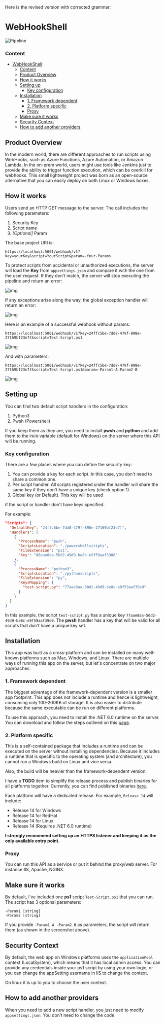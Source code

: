 Here is the revised version with corrected grammar:

# WebHookShell

![Pipeline](https://github.com/mtokarev/webhookshell/actions/workflows/dotnet.yml/badge.svg)

### Content
- [WebHookShell](#webhookshell)
    - [Content](#content)
  - [Product Overview](#product-overview)
  - [How it works](#how-it-works)
  - [Setting up](#setting-up)
    - [Key configuration](#key-configuration)
  - [Installation](#installation)
    - [1. Framework dependent](#1-framework-dependent)
    - [2. Platform specific](#2-platform-specific)
    - [Proxy](#proxy)
  - [Make sure it works](#make-sure-it-works)
  - [Security Context](#security-context)
  - [How to add another providers](#how-to-add-another-providers)

## Product Overview
In the modern world, there are different approaches to run scripts using WebHooks, such as Azure Functions, Azure Automation, or Amazon Lambda. In the on-prem world, users might use tools like Jenkins just to provide the ability to trigger function execution, which can be overkill for webhooks. This small lightweight project was born as an open-source alternative that you can easily deploy on both Linux or Windows boxes.

## How it works
Users send an HTTP GET message to the server. The call includes the following parameters:

1. Security Key
2. Script name
3. *[Optional]* Param

The base project URI is:

`https://localhost:5001/webhook/v1?key=yourKey&script=YourScript&param=-Your-Params`

To protect scripts from accidental or unauthorized executions, the server will load the **Key** from `appsettings.json` and compare it with the one from the user request. If they don't match, the server will stop executing the pipeline and return an error:

![img](~/../Docs/Img/keyerror.png)

If any exceptions arise along the way, the global exception handler will return an error:

![img](~/../Docs/Img/scriptexecutionfailed.png)

Here is an example of a successful webhook without params:

`https://localhost:5001/webhook/v1?key=24ffc5be-7dd8-479f-898e-27169bf23e7f&script=Test-Script.ps1`

![img](~/../Docs/Img/scriptexecutedsuccesfully.png)

And with parameters:

`https://localhost:5001/webhook/v1?key=24ffc5be-7dd8-479f-898e-27169bf23e7f&script=Test-Script.ps1&param=-Param1-A-Param2-B`

![img](~/../Docs/Img/scriptexecutedsuccesfully2.png)

## Setting up

You can find two default script handlers in the configuration:

1. Python3
2. Pwsh (Powershell)

If you keep them as they are, you need to install **pwsh** and **python** and add them to the `PATH` variable (default for Windows) on the server where this API will be running.

### Key configuration
There are a few places where you can define the security key:

1. You can provide a key for each script. In this case, you don't need to share a common one.
2. Per script handler. All scripts registered under the handler will share the same key if they don't have a unique key (check option 1).
3. Global key (or Default). This key will be used

 if the script or handler don't have keys specified.

For example:

```json
"Scripts": {
  "DefaultKey": "24ffc5be-7dd8-479f-898e-27169bf23e7f",
  "Handlers": [
    {
      "ProcessName": "pwsh",
      "ScriptsLocation": "./powershellscripts",
      "FileExtension": "ps1",
      "Key": "88aae8aa-50d2-49d9-be8c-e9f59aaf3988"
    },
    {
      "ProcessName": "python3",
      "ScriptsLocation": "./pythonscripts",
      "FileExtension": "py",
      "KeysMapping": {
        "test-script.py": "77aae8aa-50d2-49d9-be8c-e9f59aaf39e9"
      }
    }
  ]
}
```

In this example, the script `test-script.py` has a unique key `77aae8aa-50d2-49d9-be8c-e9f59aaf39e9`. The **pwsh** handler has a key that will be valid for all scripts that don't have a unique key set.

## Installation

This app was built as a cross-platform and can be installed on many well-known platforms such as Mac, Windows, and Linux. There are multiple ways of running this app on the server, but let's concentrate on two major approaches.

### 1. Framework dependent
The biggest advantage of the framework-dependent version is a smaller app footprint. This app does not include a runtime and hence is lightweight, consuming only 100-200KB of storage. It is also easier to distribute because the same executable can be run on different platforms.

To use this approach, you need to install the .NET 6.0 runtime on the server. You can download and follow the steps outlined on this [page](https://dotnet.microsoft.com/en-us/download/dotnet/6.0).

### 2. Platform specific
This is a self-contained package that includes a runtime and can be executed on the server without installing dependencies. Because it includes a runtime that is specific to the operating system (and architecture), you cannot run a Windows build on Linux and vice versa.

Also, the build will be heavier than the framework-dependent version.

I have a **TODO** item to simplify the release process and publish binaries for all platforms together. Currently, you can find published binaries [here](https://github.com/MTokarev/webhookshell/releases).

Each platform will have a dedicated release. For example, `Release 14` will include:
- Release 14 for Windows
- Release 14 for RedHat
- Release 14 for Linux
- Release 14 (Requires .NET 6.0 runtime)

**I strongly recommend setting up an HTTPS listener and keeping it as the only available entry point.**

### Proxy
You can run this API as a service or put it behind the proxy/web server. For instance IIS, Apache, NGINX.

## Make sure it works

By default, I've included one **ps1** script `Test-Script.ps1` that you can run. The script has 3 optional parameters:

```
-Param1 [string]
-Param2 [string]
```
If you provide `-Param1 A -Param2 B` as parameters, the script will return them (as shown in the screenshot above).

## Security Context

By default, the web app on Windows platforms uses the `applicationPool` context (LocalSystem), which means that it has local admin access. You can provide any credentials inside your ps1 script by using your own logic, or you can change the appSetting username in IIS to change the context.

On linux it is up to you to choose the user context.

## How to add another providers

When you need to add a new script handler, you just need to modify `appsettings.json`. You don't need to change the code